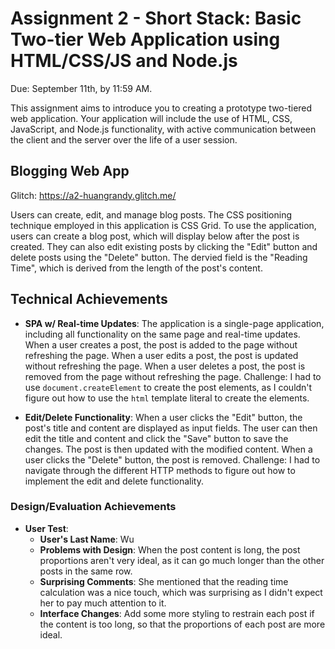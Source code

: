 Assignment 2 - Short Stack: Basic Two-tier Web Application using HTML/CSS/JS and Node.js  
===

Due: September 11th, by 11:59 AM.

This assignment aims to introduce you to creating a prototype two-tiered web application. 
Your application will include the use of HTML, CSS, JavaScript, and Node.js functionality, with active communication between the client and the server over the life of a user session.

## Blogging Web App

Glitch: https://a2-huangrandy.glitch.me/

Users can create, edit, and manage blog posts. The CSS positioning technique employed in this application is CSS Grid. To use the application, users can create a blog post, which will display below after the post is created. They can also edit existing posts by clicking the "Edit" button and delete posts using the "Delete" button. The dervied field is the "Reading Time", which is derived from the length of the post's content.

## Technical Achievements
- **SPA w/ Real-time Updates**: The application is a single-page application, including all functionality on the same page and real-time updates. When a user creates a post, the post is added to the page without refreshing the page. When a user edits a post, the post is updated without refreshing the page. When a user deletes a post, the post is removed from the page without refreshing the page. Challenge: I had to use `document.createElement` to create the post elements, as I couldn't figure out how to use the `html` template literal to create the elements.

- **Edit/Delete Functionality**: When a user clicks the "Edit" button, the post's title and content are displayed as input fields. The user can then edit the title and content and click the "Save" button to save the changes. The post is then updated with the modified content. When a user clicks the "Delete" button, the post is removed. Challenge: I had to navigate through the different HTTP methods to figure out how to implement the edit and delete functionality.

### Design/Evaluation Achievements
- **User Test**: 
    - **User's Last Name**: Wu
    - **Problems with Design**: When the post content is long, the post proportions aren't very ideal, as it can go much longer than the other posts in the same row.
    - **Surprising Comments**: She mentioned that the reading time calculation was a nice touch, which was surprising as I didn't expect her to pay much attention to it.
    - **Interface Changes**: Add some more styling to restrain each post if the content is too long, so that the proportions of each post are more ideal.



